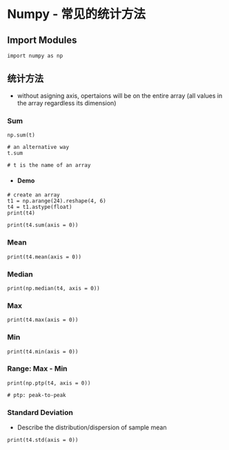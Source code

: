 # Numpy - 常见的统计方法

## Import Modules
```
import numpy as np
```

## 统计方法
- without asigning axis, opertaions will be on the entire array (all values in the array regardless its dimension)

### Sum
```
np.sum(t)
```
```
# an alternative way
t.sum 

# t is the name of an array
```
- #### Demo
```
# create an array
t1 = np.arange(24).reshape(4, 6)
t4 = t1.astype(float)
print(t4)
```
```
print(t4.sum(axis = 0))
```

### Mean
```
print(t4.mean(axis = 0))
```

### Median
```
print(np.median(t4, axis = 0))
```

### Max
```
print(t4.max(axis = 0))
```

### Min
```
print(t4.min(axis = 0))
```

### Range: Max - Min
```
print(np.ptp(t4, axis = 0))

# ptp: peak-to-peak
```

### Standard Deviation
- Describe the distribution/dispersion of sample mean
```
print(t4.std(axis = 0))
```


